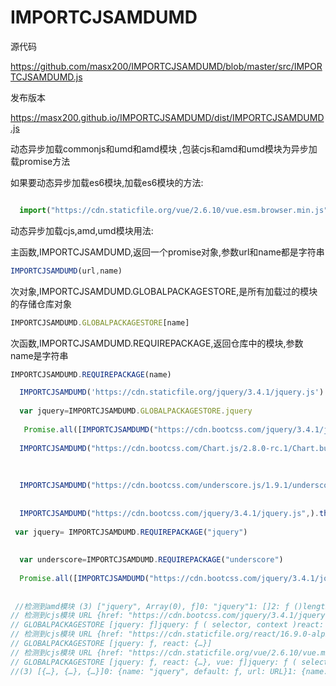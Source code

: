 # IMPORTCJSAMDUMD

源代码 

https://github.com/masx200/IMPORTCJSAMDUMD/blob/master/src/IMPORTCJSAMDUMD.js

发布版本

https://masx200.github.io/IMPORTCJSAMDUMD/dist/IMPORTCJSAMDUMD.js

动态异步加载commonjs和umd和amd模块  ,包装cjs和amd和umd模块为异步加载promise方法

如果要动态异步加载es6模块,加载es6模块的方法:
```javascript

  import("https://cdn.staticfile.org/vue/2.6.10/vue.esm.browser.min.js").then(console.log)
```
动态异步加载cjs,amd,umd模块用法:

主函数,IMPORTCJSAMDUMD,返回一个promise对象,参数url和name都是字符串
```javascript
IMPORTCJSAMDUMD(url,name)
```
次对象,IMPORTCJSAMDUMD.GLOBALPACKAGESTORE,是所有加载过的模块的存储仓库对象
```javascript
IMPORTCJSAMDUMD.GLOBALPACKAGESTORE[name]
```
次函数,IMPORTCJSAMDUMD.REQUIREPACKAGE,返回仓库中的模块,参数name是字符串
```javascript
IMPORTCJSAMDUMD.REQUIREPACKAGE(name)
```
```javascript
  IMPORTCJSAMDUMD('https://cdn.staticfile.org/jquery/3.4.1/jquery.js').then((m)=>{console.log(m.default.fn.jquery)})
 
  var jquery=IMPORTCJSAMDUMD.GLOBALPACKAGESTORE.jquery
 
   Promise.all([IMPORTCJSAMDUMD("https://cdn.bootcss.com/jquery/3.4.1/jquery.js"),IMPORTCJSAMDUMD("https://cdn.staticfile.org/react/16.9.0-alpha.0/umd/react.production.min.js"),IMPORTCJSAMDUMD("https://cdn.staticfile.org/vue/2.6.10/vue.min.js")]).then(console.log)
 
  IMPORTCJSAMDUMD("https://cdn.bootcss.com/Chart.js/2.8.0-rc.1/Chart.bundle.js").then(console.log)
 
 
 
  IMPORTCJSAMDUMD("https://cdn.bootcss.com/underscore.js/1.9.1/underscore-min.js","underscore").then(console.log).catch(console.error)
 
 
  IMPORTCJSAMDUMD("https://cdn.bootcss.com/jquery/3.4.1/jquery.js",).then(console.log).catch(console.error)
 
 var jquery= IMPORTCJSAMDUMD.REQUIREPACKAGE("jquery")
 
 
  var underscore=IMPORTCJSAMDUMD.REQUIREPACKAGE("underscore")
 
  Promise.all([IMPORTCJSAMDUMD("https://cdn.bootcss.com/jquery/3.4.1/jquery.js","jquery"),IMPORTCJSAMDUMD("https://cdn.staticfile.org/react/16.9.0-alpha.0/umd/react.production.min.js","react"),IMPORTCJSAMDUMD("https://cdn.staticfile.org/vue/2.6.10/vue.min.js","vue")]).then(console.log)
 
 
 //检测到amd模块 (3) ["jquery", Array(0), ƒ]0: "jquery"1: []2: ƒ ()length: 3__proto__: Array(0)
// 检测到cjs模块 URL {href: "https://cdn.bootcss.com/jquery/3.4.1/jquery.js", origin: "https://cdn.bootcss.com", protocol: "https:", username: "", password: "", …}hash: ""host: "cdn.bootcss.com"hostname: "cdn.bootcss.com"href: "https://cdn.bootcss.com/jquery/3.4.1/jquery.js"origin: "https://cdn.bootcss.com"password: ""pathname: "/jquery/3.4.1/jquery.js"port: ""protocol: "https:"search: ""searchParams: URLSearchParams {}username: ""__proto__: URL
// GLOBALPACKAGESTORE [jquery: ƒ]jquery: ƒ ( selector, context )react: {Children: {…}, createRef: ƒ, Component: ƒ, PureComponent: ƒ, createContext: ƒ, …}vue: ƒ wn(e)length: 0__proto__: Array(0)
// 检测到cjs模块 URL {href: "https://cdn.staticfile.org/react/16.9.0-alpha.0/umd/react.production.min.js", origin: "https://cdn.staticfile.org", protocol: "https:", username: "", password: "", …}
// GLOBALPACKAGESTORE [jquery: ƒ, react: {…}]
// 检测到cjs模块 URL {href: "https://cdn.staticfile.org/vue/2.6.10/vue.min.js", origin: "https://cdn.staticfile.org", protocol: "https:", username: "", password: "", …}
// GLOBALPACKAGESTORE [jquery: ƒ, react: {…}, vue: ƒ]jquery: ƒ ( selector, context )react: {Children: {…}, createRef: ƒ, Component: ƒ, PureComponent: ƒ, createContext: ƒ, …}vue: ƒ wn(e)length: 0__proto__: Array(0)
//(3) [{…}, {…}, {…}]0: {name: "jquery", default: ƒ, url: URL}1: {name: "react", default: {…}, url: URL}2: {name: "vue", default: ƒ, url: URL}length: 3__proto__: Array(0)
 
 
```
